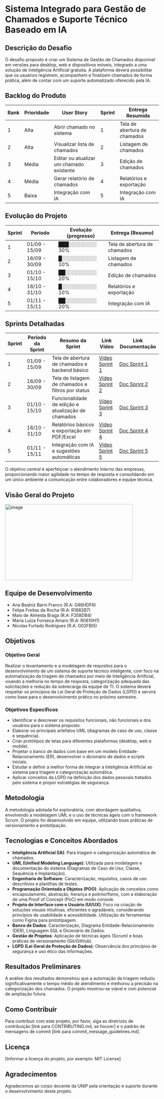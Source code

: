 # Sistema Integrado para Gestão de Chamados e Suporte Técnico Baseado em IA

## Descrição do Desafio
O desafio proposto é criar um Sistema de Gestão de Chamados disponível em versões para desktop, web e dispositivos móveis, integrado a uma solução de Inteligência Artificial gratuita. A plataforma deverá possibilitar que os usuários registrem, acompanhem e finalizem chamados de forma prática, além de contar com um suporte automatizado oferecido pela IA.

##  Backlog do Produto

| Rank | Prioridade | User Story                               | Sprint | Entrega Resumida                 |
|------|------------|-----------------------------------------|--------|---------------------------------|
| 1    | Alta       | Abrir chamado no sistema                 | 1      | Tela de abertura de chamados    |
| 2    | Alta       | Visualizar lista de chamados             | 2      | Listagem de chamados            |
| 3    | Média      | Editar ou atualizar um chamado existente| 3      | Edição de chamados              |
| 4    | Média      | Gerar relatório de chamados              | 4      | Relatórios e exportação         |
| 5    | Baixa      | Integração com IA                        | 5      | Integração com IA               |

##  Evolução do Projeto

| Sprint | Período       | Evolução (progresso)       | Entrega (Resumo)                  |
|--------|---------------|----------------------------|----------------------------------|
| 1      | 01/09 - 15/09 | ███░░░░░░░░ 30%           | Tela de abertura de chamados     |
| 2      | 16/09 - 30/09 | █░░░░░░░░░░ 10%           | Listagem de chamados             |
| 3      | 01/10 - 15/10 | ██░░░░░░░░░ 20%           | Edição de chamados               |
| 4      | 16/10 - 31/10 | █░░░░░░░░░░ 10%           | Relatórios e exportação          |
| 5      | 01/11 - 15/11 | ██░░░░░░░░░ 20%           | Integração com IA                |

## Sprints Detalhadas

| Sprint | Período da Sprint | Resumo da Sprint                                | Link Vídeo        | Link Documentação   |
|--------|-----------------|------------------------------------------------|-----------------|------------------|
| 1      | 01/09 - 15/09    | Tela de abertura de chamados e backend básico | [Vídeo Sprint 1](#) | [Doc Sprint 1](#) |
| 2      | 16/09 - 30/09    | Tela de listagem de chamados e filtros por status | [Vídeo Sprint 2](#) | [Doc Sprint 2](#) |
| 3      | 01/10 - 15/10    | Funcionalidade de edição e atualização de chamados | [Vídeo Sprint 3](#) | [Doc Sprint 3](#) |
| 4      | 16/10 - 31/10    | Relatórios básicos e exportação em PDF/Excel  | [Vídeo Sprint 4](#) | [Doc Sprint 4](#) |
| 5      | 01/11 - 15/11    | Integração com IA e sugestões automáticas     | [Vídeo Sprint 5](#) | [Doc Sprint 5](#) |


O objetivo central é aperfeiçoar o atendimento interno das empresas, proporcionando maior agilidade no tempo de resposta e consolidando em um único ambiente a comunicação entre colaboradores e equipe técnica.

## Visão Geral do Projeto
<img width="418" height="249" alt="image" src="https://github.com/user-attachments/assets/e51cdc80-d517-471c-bf94-c6aed54d9182" />


## Equipe de Desenvolvimento

*   Ana Beatriz Barni Franco (R.A: G86HDF6)
*   Felipe Freitas da Rocha (R.A: R1882B7)
*   Maio de Almeida Braga (R.A: F358DB4)
*   Maria Luíza Fonseca Amaro (R.A: R0610H1)
*   Nicolas Furtado Rodrigues (R.A: G02FBI5)

## Objetivos

### Objetivo Geral

Realizar o levantamento e a modelagem de requisitos para o desenvolvimento de um sistema de suporte técnico inteligente, com foco na automatização da triagem de chamados por meio de Inteligência Artificial, visando a melhoria no tempo de resposta, categorização adequada das solicitações e redução da sobrecarga da equipe de TI. O sistema deverá respeitar os princípios da Lei Geral de Proteção de Dados (LGPD) e servirá como base para o desenvolvimento prático no próximo semestre.

### Objetivos Específicos

*   Identificar e descrever os requisitos funcionais, não funcionais e dos usuários para o sistema proposto.
*   Elaborar os principais artefatos UML (diagramas de caso de uso, classe e sequência).
*   Criar protótipos de telas para diferentes plataformas (desktop, web e mobile).
*   Projetar o banco de dados com base em um modelo Entidade-Relacionamento (ER), desenvolver o dicionário de dados e scripts iniciais.
*   Estudar e definir a melhor forma de integrar a Inteligência Artificial ao sistema para triagem e categorização automática.
*   Aplicar conceitos da LGPD na definição dos dados pessoais tratados pelo sistema e propor estratégias de segurança.

## Metodologia

A metodologia adotada foi exploratória, com abordagem qualitativa, envolvendo a modelagem UML e o uso de técnicas ágeis com o framework Scrum. O projeto foi desenvolvido em equipe, utilizando boas práticas de versionamento e prototipação.

## Tecnologias e Conceitos Abordados

*   **Inteligência Artificial (IA)**: Para triagem e categorização automática de chamados.
*   **UML (Unified Modeling Language)**: Utilizada para modelagem e documentação do sistema (Diagramas de Caso de Uso, Classe, Sequência e Implantação).
*   **Engenharia de Software**: Caracterização, requisitos, casos de uso descritivos e planilhas de testes.
*   **Programação Orientada a Objetos (POO)**: Aplicação de conceitos como encapsulamento, abstração, herança e polimorfismo, com a elaboração de uma Proof of Concept (PoC) em modo console.
*   **Projeto de Interface com o Usuário (UI/UX)**: Foco na criação de soluções visuais intuitivas, eficientes e agradáveis, considerando princípios de usabilidade e acessibilidade. Utilização de ferramentas como Figma para prototipagem.
*   **Banco de Dados**: Caracterização, Diagrama Entidade-Relacionamento (DER), Linguagem SQL e Dicionário de Dados.
*   **Gestão de Projetos**: Aplicação de técnicas ágeis (Scrum) e boas práticas de versionamento (Git/GitHub).
*   **LGPD (Lei Geral de Proteção de Dados)**: Observância dos princípios de segurança e uso ético das informações.

## Resultados Preliminares

A análise dos resultados demonstrou que a automação da triagem reduziu significativamente o tempo médio de atendimento e melhorou a precisão na categorização dos chamados. O projeto mostrou-se viável e com potencial de ampliação futura.

## Como Contribuir

Para contribuir com este projeto, por favor, siga as diretrizes de contribuição [link para CONTRIBUTING.md, se houver] e o padrão de mensagens de commit [link para commit_message_guidelines.md].

## Licença

[Informar a licença do projeto, por exemplo: MIT License]

## Agradecimentos

Agradecemos ao corpo docente da UNIP pela orientação e suporte durante o desenvolvimento deste projeto.
